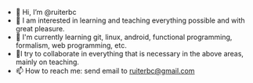 - 👋 Hi, I’m @ruiterbc
- 👀 I am interested in learning and teaching everything possible and with great pleasure.
- 🌱 I'm currently learning git, linux, android, functional programming, formalism, web programming, etc.
- 💞️I try to collaborate in everything that is necessary in the above areas, mainly on teaching.
- 📫 How to reach me: send email to ruiterbc@gmail.com

<!---
ruiterbc/ruiterbc is a ✨ special ✨ repository because its `README.md` (this file) appears on your GitHub profile.
You can click the Preview link to take a look at your changes.
--->
